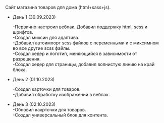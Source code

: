 Сайт магазина товаров для дома (html+sass+js).

<ul>
<li>День 1 (30.09.2023)</li>
<p>
    -Первично настроил вебпак. Добавил поддержку html, scss и шрифтов.<br>
    -Создал миксин для адаптива.<br>
    -Добавил автоимпорт scss файлов с переменными и с миксимном во все другие scss файлы.<br>
    -Создал хедер и логотип, меняющийся в зависимости от разрешения.<br>
    -Создал хедер для страницы, добавил волнистую линию на край блока.
</p>
<li>День 2 (01.10.2023)</li>
<p>
    -Создал карточки для товаров.<br>
    -Добавил обработку изображений в вебпак.<br>
</p>
<li>День 3 (02.10.2023)</li>
    -Обновил какрточки для товаров.<br>
    -Создал универсальный блок для контента.<br>
</ul>